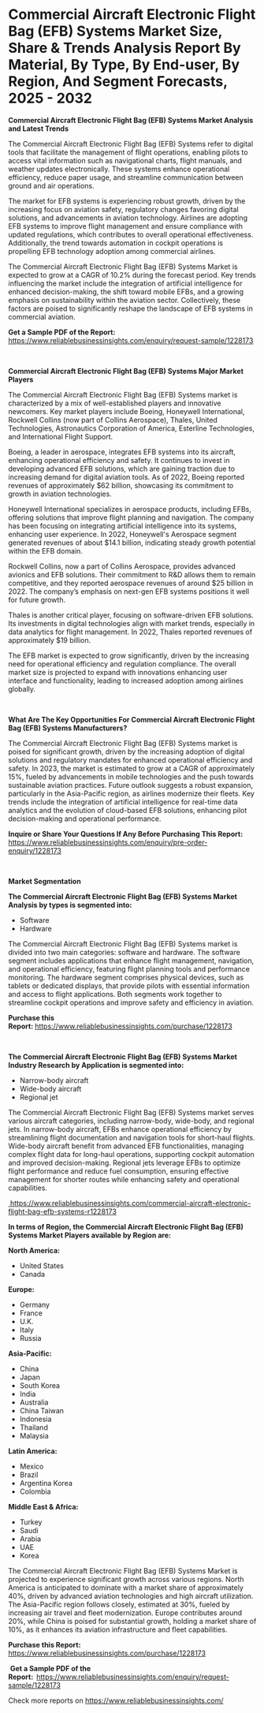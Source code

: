<p><h1>Commercial Aircraft Electronic Flight Bag (EFB) Systems Market Size, Share & Trends Analysis Report By Material, By Type, By End-user, By Region, And Segment Forecasts, 2025 - 2032</h1></p><p><strong>Commercial Aircraft Electronic Flight Bag (EFB) Systems Market Analysis and Latest Trends</strong></p>
<p><p>The Commercial Aircraft Electronic Flight Bag (EFB) Systems refer to digital tools that facilitate the management of flight operations, enabling pilots to access vital information such as navigational charts, flight manuals, and weather updates electronically. These systems enhance operational efficiency, reduce paper usage, and streamline communication between ground and air operations. </p><p>The market for EFB systems is experiencing robust growth, driven by the increasing focus on aviation safety, regulatory changes favoring digital solutions, and advancements in aviation technology. Airlines are adopting EFB systems to improve flight management and ensure compliance with updated regulations, which contributes to overall operational effectiveness. Additionally, the trend towards automation in cockpit operations is propelling EFB technology adoption among commercial airlines.</p><p>The Commercial Aircraft Electronic Flight Bag (EFB) Systems Market is expected to grow at a CAGR of 10.2% during the forecast period. Key trends influencing the market include the integration of artificial intelligence for enhanced decision-making, the shift toward mobile EFBs, and a growing emphasis on sustainability within the aviation sector. Collectively, these factors are poised to significantly reshape the landscape of EFB systems in commercial aviation.</p></p>
<p><strong>Get a Sample PDF of the Report:&nbsp;</strong> <a href="https://www.reliablebusinessinsights.com/enquiry/request-sample/1228173?utm_campaign=3359&utm_medium=2&utm_source=Github&utm_content=ia&utm_term=31032025&utm_id=commercial-aircraft-electronic-flight-bag-efb-systems">https://www.reliablebusinessinsights.com/enquiry/request-sample/1228173</a></p>
<p>&nbsp;</p>
<p><strong>Commercial Aircraft Electronic Flight Bag (EFB) Systems Major Market Players</strong></p>
<p><p>The Commercial Aircraft Electronic Flight Bag (EFB) Systems market is characterized by a mix of well-established players and innovative newcomers. Key market players include Boeing, Honeywell International, Rockwell Collins (now part of Collins Aerospace), Thales, United Technologies, Astronautics Corporation of America, Esterline Technologies, and International Flight Support.</p><p>Boeing, a leader in aerospace, integrates EFB systems into its aircraft, enhancing operational efficiency and safety. It continues to invest in developing advanced EFB solutions, which are gaining traction due to increasing demand for digital aviation tools. As of 2022, Boeing reported revenues of approximately $62 billion, showcasing its commitment to growth in aviation technologies.</p><p>Honeywell International specializes in aerospace products, including EFBs, offering solutions that improve flight planning and navigation. The company has been focusing on integrating artificial intelligence into its systems, enhancing user experience. In 2022, Honeywell's Aerospace segment generated revenues of about $14.1 billion, indicating steady growth potential within the EFB domain.</p><p>Rockwell Collins, now a part of Collins Aerospace, provides advanced avionics and EFB solutions. Their commitment to R&D allows them to remain competitive, and they reported aerospace revenues of around $25 billion in 2022. The company’s emphasis on next-gen EFB systems positions it well for future growth.</p><p>Thales is another critical player, focusing on software-driven EFB solutions. Its investments in digital technologies align with market trends, especially in data analytics for flight management. In 2022, Thales reported revenues of approximately $19 billion.</p><p>The EFB market is expected to grow significantly, driven by the increasing need for operational efficiency and regulation compliance. The overall market size is projected to expand with innovations enhancing user interface and functionality, leading to increased adoption among airlines globally.</p></p>
<p>&nbsp;</p>
<p><strong>What Are The Key Opportunities For Commercial Aircraft Electronic Flight Bag (EFB) Systems Manufacturers?</strong></p>
<p><p>The Commercial Aircraft Electronic Flight Bag (EFB) Systems market is poised for significant growth, driven by the increasing adoption of digital solutions and regulatory mandates for enhanced operational efficiency and safety. In 2023, the market is estimated to grow at a CAGR of approximately 15%, fueled by advancements in mobile technologies and the push towards sustainable aviation practices. Future outlook suggests a robust expansion, particularly in the Asia-Pacific region, as airlines modernize their fleets. Key trends include the integration of artificial intelligence for real-time data analytics and the evolution of cloud-based EFB solutions, enhancing pilot decision-making and operational performance.</p></p>
<p><strong>Inquire or Share Your Questions If Any Before Purchasing This Report:</strong> <a href="https://www.reliablebusinessinsights.com/enquiry/pre-order-enquiry/1228173?utm_campaign=3359&utm_medium=2&utm_source=Github&utm_content=ia&utm_term=31032025&utm_id=commercial-aircraft-electronic-flight-bag-efb-systems">https://www.reliablebusinessinsights.com/enquiry/pre-order-enquiry/1228173</a></p>
<p>&nbsp;</p>
<p><strong>Market Segmentation</strong></p>
<p><strong>The Commercial Aircraft Electronic Flight Bag (EFB) Systems Market Analysis by types is segmented into:</strong></p>
<p><ul><li>Software</li><li>Hardware</li></ul></p>
<p><p>The Commercial Aircraft Electronic Flight Bag (EFB) Systems market is divided into two main categories: software and hardware. The software segment includes applications that enhance flight management, navigation, and operational efficiency, featuring flight planning tools and performance monitoring. The hardware segment comprises physical devices, such as tablets or dedicated displays, that provide pilots with essential information and access to flight applications. Both segments work together to streamline cockpit operations and improve safety and efficiency in aviation.</p></p>
<p><strong>Purchase this Report:&nbsp;</strong><a href="https://www.reliablebusinessinsights.com/purchase/1228173?utm_campaign=3359&utm_medium=2&utm_source=Github&utm_content=ia&utm_term=31032025&utm_id=commercial-aircraft-electronic-flight-bag-efb-systems">https://www.reliablebusinessinsights.com/purchase/1228173</a></p>
<p>&nbsp;</p>
<p><strong>The Commercial Aircraft Electronic Flight Bag (EFB) Systems Market Industry Research by Application is segmented into:</strong></p>
<p><ul><li>Narrow-body aircraft</li><li>Wide-body aircraft</li><li>Regional jet</li></ul></p>
<p><p>The Commercial Aircraft Electronic Flight Bag (EFB) Systems market serves various aircraft categories, including narrow-body, wide-body, and regional jets. In narrow-body aircraft, EFBs enhance operational efficiency by streamlining flight documentation and navigation tools for short-haul flights. Wide-body aircraft benefit from advanced EFB functionalities, managing complex flight data for long-haul operations, supporting cockpit automation and improved decision-making. Regional jets leverage EFBs to optimize flight performance and reduce fuel consumption, ensuring effective management for shorter routes while enhancing safety and operational capabilities.</p></p>
<p><a href="https://www.reliablebusinessinsights.com/commercial-aircraft-electronic-flight-bag-efb-systems-r1228173?utm_campaign=3359&utm_medium=2&utm_source=Github&utm_content=ia&utm_term=31032025&utm_id=commercial-aircraft-electronic-flight-bag-efb-systems">&nbsp;https://www.reliablebusinessinsights.com/commercial-aircraft-electronic-flight-bag-efb-systems-r1228173</a></p>
<p><strong>In terms of Region, the Commercial Aircraft Electronic Flight Bag (EFB) Systems Market Players available by Region are:</strong></p>
<p>
    <p> <strong> North America: </strong>
        <ul>
            <li>United States</li>
            <li>Canada</li>
        </ul>
        </p> 
    <p> <strong> Europe: </strong>
        <ul>
            <li>Germany</li>
            <li>France</li>
            <li>U.K.</li>
            <li>Italy</li>
            <li>Russia</li>
        </ul>
        </p> 
    <p> <strong> Asia-Pacific: </strong>
        <ul>
            <li>China</li>
            <li>Japan</li>
            <li>South Korea</li>
            <li>India</li>
            <li>Australia</li>
            <li>China Taiwan</li>
            <li>Indonesia</li>
            <li>Thailand</li>
            <li>Malaysia</li>
        </ul>
        </p> 
    <p> <strong> Latin America: </strong>
        <ul>
            <li>Mexico</li>
            <li>Brazil</li>
            <li>Argentina Korea</li>
            <li>Colombia</li>
        </ul>
        </p> 
    <p> <strong> Middle East & Africa: </strong>
        <ul>
            <li>Turkey</li>
            <li>Saudi</li>
            <li>Arabia</li>
            <li>UAE</li>
            <li>Korea</li>
        </ul>
    </p>
    </p>
<p><p>The Commercial Aircraft Electronic Flight Bag (EFB) Systems Market is projected to experience significant growth across various regions. North America is anticipated to dominate with a market share of approximately 40%, driven by advanced aviation technologies and high aircraft utilization. The Asia-Pacific region follows closely, estimated at 30%, fueled by increasing air travel and fleet modernization. Europe contributes around 20%, while China is poised for substantial growth, holding a market share of 10%, as it enhances its aviation infrastructure and fleet capabilities.</p></p>
<p><strong>Purchase this Report: </strong><a href="https://www.reliablebusinessinsights.com/purchase/1228173?utm_campaign=3359&utm_medium=2&utm_source=Github&utm_content=ia&utm_term=31032025&utm_id=commercial-aircraft-electronic-flight-bag-efb-systems">https://www.reliablebusinessinsights.com/purchase/1228173</a></p>
<p>&nbsp;<strong>Get a Sample PDF of the Report:&nbsp;&nbsp;</strong><a href="https://www.reliablebusinessinsights.com/enquiry/request-sample/1228173?utm_campaign=3359&utm_medium=2&utm_source=Github&utm_content=ia&utm_term=31032025&utm_id=commercial-aircraft-electronic-flight-bag-efb-systems">https://www.reliablebusinessinsights.com/enquiry/request-sample/1228173</a></p>
<p><strong></strong></p>
<p>Check more reports on <a href="https://www.reliablebusinessinsights.com/?utm_campaign=3359&utm_medium=2&utm_source=Github&utm_content=ia&utm_term=31032025&utm_id=commercial-aircraft-electronic-flight-bag-efb-systems">https://www.reliablebusinessinsights.com/</a></p>